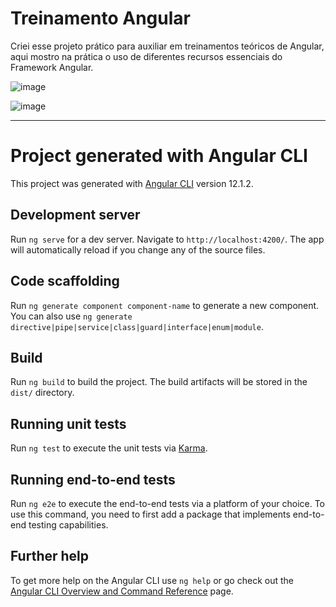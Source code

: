 # Treinamento Angular

Criei esse projeto prático para auxiliar em treinamentos teóricos de Angular, aqui mostro na prática o uso de diferentes recursos essenciais do Framework Angular.

![image](https://user-images.githubusercontent.com/2818123/127548877-c6b3fb45-2409-4e47-9d4e-58e9a64e11ed.png)

![image](https://user-images.githubusercontent.com/2818123/127548778-37a3bc8a-350c-4708-8643-d581cb96b736.png)


----------------

# Project generated with Angular CLI

This project was generated with [Angular CLI](https://github.com/angular/angular-cli) version 12.1.2.

## Development server

Run `ng serve` for a dev server. Navigate to `http://localhost:4200/`. The app will automatically reload if you change any of the source files.

## Code scaffolding

Run `ng generate component component-name` to generate a new component. You can also use `ng generate directive|pipe|service|class|guard|interface|enum|module`.

## Build

Run `ng build` to build the project. The build artifacts will be stored in the `dist/` directory.

## Running unit tests

Run `ng test` to execute the unit tests via [Karma](https://karma-runner.github.io).

## Running end-to-end tests

Run `ng e2e` to execute the end-to-end tests via a platform of your choice. To use this command, you need to first add a package that implements end-to-end testing capabilities.

## Further help

To get more help on the Angular CLI use `ng help` or go check out the [Angular CLI Overview and Command Reference](https://angular.io/cli) page.
